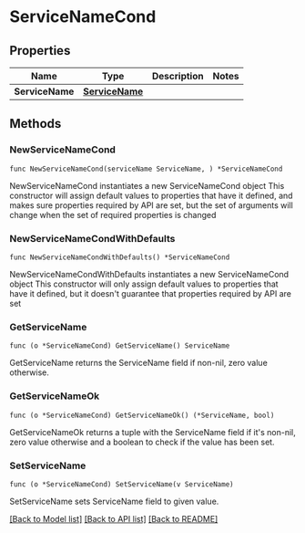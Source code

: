 # ServiceNameCond

## Properties

Name | Type | Description | Notes
------------ | ------------- | ------------- | -------------
**ServiceName** | [**ServiceName**](ServiceName.md) |  | 

## Methods

### NewServiceNameCond

`func NewServiceNameCond(serviceName ServiceName, ) *ServiceNameCond`

NewServiceNameCond instantiates a new ServiceNameCond object
This constructor will assign default values to properties that have it defined,
and makes sure properties required by API are set, but the set of arguments
will change when the set of required properties is changed

### NewServiceNameCondWithDefaults

`func NewServiceNameCondWithDefaults() *ServiceNameCond`

NewServiceNameCondWithDefaults instantiates a new ServiceNameCond object
This constructor will only assign default values to properties that have it defined,
but it doesn't guarantee that properties required by API are set

### GetServiceName

`func (o *ServiceNameCond) GetServiceName() ServiceName`

GetServiceName returns the ServiceName field if non-nil, zero value otherwise.

### GetServiceNameOk

`func (o *ServiceNameCond) GetServiceNameOk() (*ServiceName, bool)`

GetServiceNameOk returns a tuple with the ServiceName field if it's non-nil, zero value otherwise
and a boolean to check if the value has been set.

### SetServiceName

`func (o *ServiceNameCond) SetServiceName(v ServiceName)`

SetServiceName sets ServiceName field to given value.



[[Back to Model list]](../README.md#documentation-for-models) [[Back to API list]](../README.md#documentation-for-api-endpoints) [[Back to README]](../README.md)


